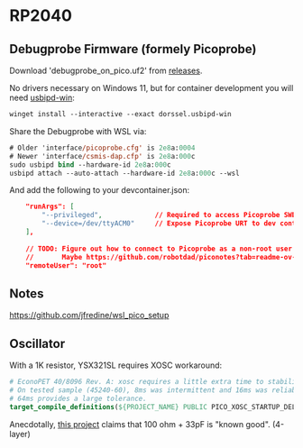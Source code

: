 # RP2040

## Debugprobe Firmware (formely Picoprobe)

Download 'debugprobe_on_pico.uf2' from [releases](https://github.com/raspberrypi/debugprobe/releases).

No drivers necessary on Windows 11, but for container development you will need [usbipd-win](https://learn.microsoft.com/en-us/windows/wsl/connect-usb):

```ps
winget install --interactive --exact dorssel.usbipd-win
```

Share the Debugprobe with WSL via:

```ps
# Older 'interface/picoprobe.cfg' is 2e8a:0004
# Newer 'interface/csmis-dap.cfp' is 2e8a:000c
sudo usbipd bind --hardware-id 2e8a:000c
usbipd attach --auto-attach --hardware-id 2e8a:000c --wsl
```

And add the following to your devcontainer.json:

```json
    "runArgs": [
        "--privileged",             // Required to access Picoprobe SWD from dev container
        "--device=/dev/ttyACM0"     // Expose Picoprobe URT to dev container
    ],
    
    // TODO: Figure out how to connect to Picoprobe as a non-root user.
    //       Maybe https://github.com/robotdad/piconotes?tab=readme-ov-file#setup-udev-rules-in-wsl?
    "remoteUser": "root"
```

## Notes

https://github.com/jfredine/wsl_pico_setup

## Oscillator

With a 1K resistor, YSX321SL requires XOSC workaround:

```cmake
# EconoPET 40/8096 Rev. A: xosc requires a little extra time to stabilize.
# On tested sample (45240-60), 8ms was intermittent and 16ms was reliable.
# 64ms provides a large tolerance.
target_compile_definitions(${PROJECT_NAME} PUBLIC PICO_XOSC_STARTUP_DELAY_MULTIPLIER=64)
```

Anecdotally, [this project](https://github.com/Swyter/psdaptwor/tree/master) claims that 100 ohm + 33pF is "known good".  (4-layer)
